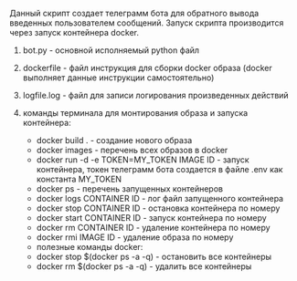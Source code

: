 Данный скрипт создает телеграмм бота для обратного вывода введенных пользователем сообщений.
Запуск скрипта производится через запуск контейнера docker.

1. bot.py - основной исполняемый python файл
2. dockerfile - файл инструкция для сборки docker образа (docker выполняет данные инструкции самостоятельно)
3. logfile.log - файл для записи логирования произведенных действий
4. команды терминала для монтирования образа и запуска контейнера:
    - docker build .    - создание нового образа
    - docker images     - перечень всех образов в docker
    - docker run -d -e TOKEN=MY_TOKEN IMAGE ID   - запуск контейнера, токен телеграмм бота создается в файле .env как константа MY_TOKEN
    - docker ps     - перечень запущенных контейнеров
    - docker logs CONTAINER ID  - лог файл запущенного контейнера
    - docker stop CONTAINER ID -    остановка контейнера по номеру
    - docker start CONTAINER ID - запуск контейнера по номеру
    - docker rm CONTAINER ID    - удаление контейнера по номеру
    - docker rmi IMAGE ID   - удаление образа по номеру
    
    * полезные команды docker:
    - docker stop $(docker ps -a -q)    - остановить все контейнеры
    - docker rm $(docker ps -a -q)  - удалить все контейнеры

